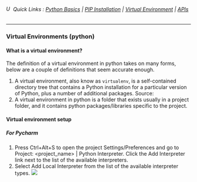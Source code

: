 ###### <img src='https://github.com/ZackAtama/python_basics/assets/icons/link.png' alt='Uganda Flag' height='15'> Quick Links : [Python Basics](https://github.com/ZackAtama/python_basics) | [PIP Installation](https://github.com/ZackAtama/python_basics/pip) | [Virtual Environment](https://github.com/ZackAtama/python_basics/virtual_env) | [APIs](https://github.com/ZackAtama/python_basics/apis)
---

### Virtual Environments (python)
#### What is a virtual environment?
The definition of a virtual environment in python takes on many forms, below are a couple of definitions that seem accurate enough.
1. A virtual environment, also know as <code>virtualenv</code>, is a self-contained directory tree that contains a Python installation for a particular version of Python, plus a number of additional packages. Source: 
2. A virtual environment in python is a folder that exists usually in a project folder, and it contains python packages/libraries specific to the project.

#### Virtual environment setup
##### For Pycharm
1. Press Ctrl+Alt+S to open the project Settings/Preferences and go to Project: <project_name> | Python Interpreter. Click the Add Interpreter link next to the list of the available interpreters.
2. Select Add Local Interpreter from the list of the available interpreter types.
![](../images/img_0.jpg)